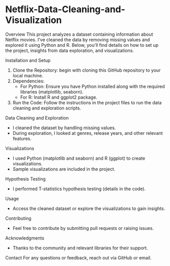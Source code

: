 # Netflix-Data-Cleaning-and-Visualization
Overview
This project analyzes a dataset containing information about Netflix movies. I've cleaned the data by removing missing values and explored it using Python and R. Below, you'll find details on how to set up the project, insights from data exploration, and visualizations.

Installation and Setup
1. Clone the Repository: begin with cloning this GitHub repository to your local machine.
2. Dependencies:
   - For Python: Ensure you have Python installed along with the required libraries (matplotlib, seaborn).
   - For R: Install R and ggplot2 package.
3. Run the Code: Follow the instructions in the project files to run the data cleaning and exploration scripts.

Data Cleaning and Exploration
- I cleaned the dataset by handling missing values.
- During exploration, I looked at genres, release years, and other relevant features.

Visualizations
- I used Python (matplotlib and seaborn) and R (ggplot) to create visualizations.
- Sample visualizations are included in the project.

Hypothesis Testing
- I performed T-statistics hypothesis testing (details in the code).

Usage
- Access the cleaned dataset or explore the visualizations to gain insights.

Contributing
- Feel free to contribute by submitting pull requests or raising issues.


Acknowledgments
- Thanks to the community and relevant libraries for their support.

Contact
For any questions or feedback, reach out via GitHub or email.
